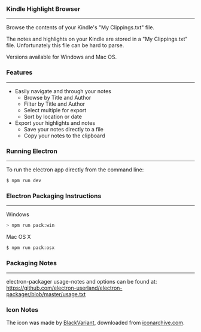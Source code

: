 ### Kindle Highlight Browser
----
Browse the contents of your Kindle's "My Clippings.txt" file.

The notes and highlights on your Kindle are stored in a "My Clippings.txt" file. Unfortunately this file can be hard to parse.

Versions available for Windows and Mac OS.

### Features
----
* Easily navigate and through your notes
  * Browse by Title and Author
  * Filter by Title and Author
  * Select multiple for export
  * Sort by location or date
* Export your highlights and notes
  * Save your notes directly to a file
  * Copy your notes to the clipboard


### Running Electron
----
To run the electron app directly from the command line:
```bash
$ npm run dev
```

### Electron Packaging Instructions
----

Windows
```sh
> npm run pack:win
```

Mac OS X
```sh
$ npm run pack:osx
```


### Packaging Notes
----
electron-packager usage-notes and options can be found at:
https://github.com/electron-userland/electron-packager/blob/master/usage.txt

### Icon Notes
The icon was made by [BlackVariant](http://blackvariant.deviantart.com/), downloaded from [iconarchive.com](http://www.iconarchive.com/show/button-ui-requests-15-icons-by-blackvariant/Amazon-Kindle-icon.html).